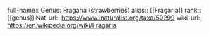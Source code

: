 

full-name:: Genus: Fragaria (strawberries)
alias:: [[Fragaria]]
rank:: [[genus]]iNat-url:: https://www.inaturalist.org/taxa/50299
wiki-url:: https://en.wikipedia.org/wiki/Fragaria